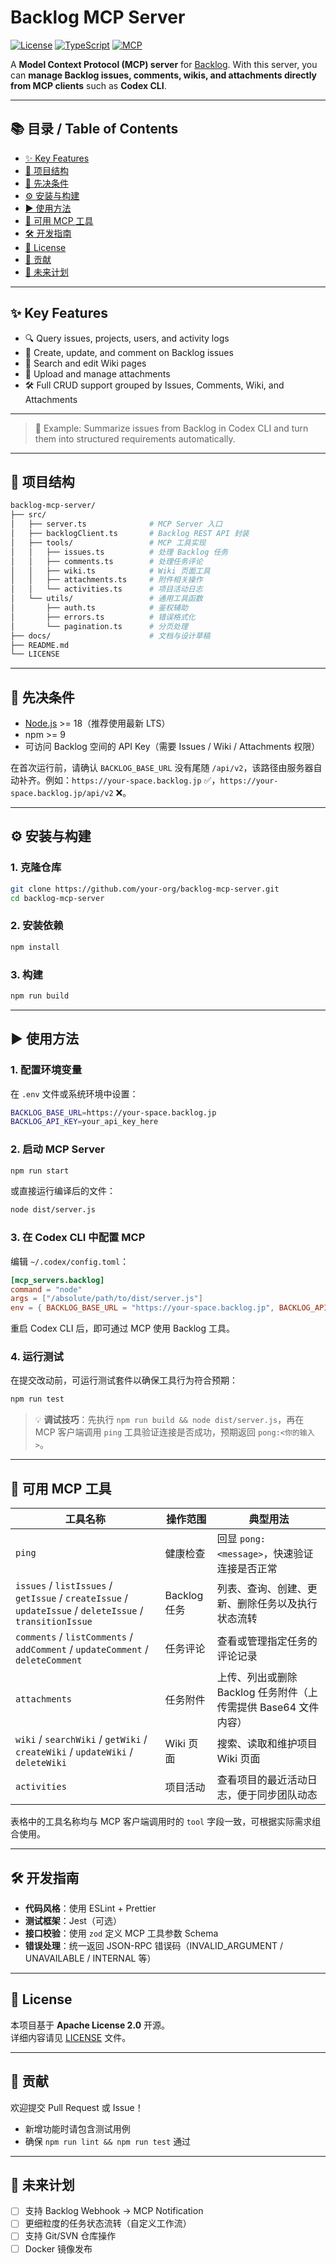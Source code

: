 # Backlog MCP Server

[![License](https://img.shields.io/badge/license-Apache%202.0-blue.svg)](./LICENSE)
[![TypeScript](https://img.shields.io/badge/language-TypeScript-blue)](https://www.typescriptlang.org/)
[![MCP](https://img.shields.io/badge/protocol-MCP-green)](https://github.com/modelcontextprotocol)

A **Model Context Protocol (MCP) server** for [Backlog](https://backlog.com).
With this server, you can **manage Backlog issues, comments, wikis, and attachments directly from MCP clients** such as **Codex CLI**.

---

## 📚 目录 / Table of Contents

- [✨ Key Features](#-key-features)
- [📂 项目结构](#-项目结构)
- [🔧 先决条件](#-先决条件)
- [⚙️ 安装与构建](#️-安装与构建)
- [▶️ 使用方法](#️-使用方法)
- [🧰 可用 MCP 工具](#-可用-mcp-工具)
- [🛠️ 开发指南](#️-开发指南)
- [📜 License](#-license)
- [🤝 贡献](#-贡献)
- [🔮 未来计划](#-未来计划)

---

## ✨ Key Features
- 🔍 Query issues, projects, users, and activity logs  
- 📝 Create, update, and comment on Backlog issues  
- 📖 Search and edit Wiki pages  
- 📎 Upload and manage attachments  
- 🛠️ Full CRUD support grouped by Issues, Comments, Wiki, and Attachments  

---

> 🚀 Example: Summarize issues from Backlog in Codex CLI and turn them into structured requirements automatically.

---

## 📂 项目结构
```bash
backlog-mcp-server/
├── src/
│   ├── server.ts              # MCP Server 入口
│   ├── backlogClient.ts       # Backlog REST API 封装
│   ├── tools/                 # MCP 工具实现
│   │   ├── issues.ts          # 处理 Backlog 任务
│   │   ├── comments.ts        # 处理任务评论
│   │   ├── wiki.ts            # Wiki 页面工具
│   │   ├── attachments.ts     # 附件相关操作
│   │   └── activities.ts      # 项目活动日志
│   └── utils/                 # 通用工具函数
│       ├── auth.ts            # 鉴权辅助
│       ├── errors.ts          # 错误格式化
│       └── pagination.ts      # 分页处理
├── docs/                      # 文档与设计草稿
├── README.md
└── LICENSE
```

---

## 🔧 先决条件

- [Node.js](https://nodejs.org/) >= 18（推荐使用最新 LTS）
- npm >= 9
- 可访问 Backlog 空间的 API Key（需要 Issues / Wiki / Attachments 权限）

在首次运行前，请确认 `BACKLOG_BASE_URL` 没有尾随 `/api/v2`，该路径由服务器自动补齐。例如：`https://your-space.backlog.jp` ✅，`https://your-space.backlog.jp/api/v2` ❌。

---

## ⚙️ 安装与构建

### 1. 克隆仓库
```bash
git clone https://github.com/your-org/backlog-mcp-server.git
cd backlog-mcp-server
```

### 2. 安装依赖
```bash
npm install
```

### 3. 构建
```bash
npm run build
```

---

## ▶️ 使用方法

### 1. 配置环境变量
在 `.env` 文件或系统环境中设置：

```bash
BACKLOG_BASE_URL=https://your-space.backlog.jp
BACKLOG_API_KEY=your_api_key_here
```

### 2. 启动 MCP Server
```bash
npm run start
```
或直接运行编译后的文件：
```bash
node dist/server.js
```

### 3. 在 Codex CLI 中配置 MCP
编辑 `~/.codex/config.toml`：

```toml
[mcp_servers.backlog]
command = "node"
args = ["/absolute/path/to/dist/server.js"]
env = { BACKLOG_BASE_URL = "https://your-space.backlog.jp", BACKLOG_API_KEY = "your_api_key_here" }
```

重启 Codex CLI 后，即可通过 MCP 使用 Backlog 工具。

### 4. 运行测试
在提交改动前，可运行测试套件以确保工具行为符合预期：

```bash
npm run test
```

> 💡 **调试技巧**：先执行 `npm run build && node dist/server.js`，再在 MCP 客户端调用 `ping` 工具验证连接是否成功，预期返回 `pong:<你的输入>`。

---

## 🧰 可用 MCP 工具

| 工具名称 | 操作范围 | 典型用法 |
| --- | --- | --- |
| `ping` | 健康检查 | 回显 `pong:<message>`，快速验证连接是否正常 |
| `issues` / `listIssues` / `getIssue` / `createIssue` / `updateIssue` / `deleteIssue` / `transitionIssue` | Backlog 任务 | 列表、查询、创建、更新、删除任务以及执行状态流转 |
| `comments` / `listComments` / `addComment` / `updateComment` / `deleteComment` | 任务评论 | 查看或管理指定任务的评论记录 |
| `attachments` | 任务附件 | 上传、列出或删除 Backlog 任务附件（上传需提供 Base64 文件内容） |
| `wiki` / `searchWiki` / `getWiki` / `createWiki` / `updateWiki` / `deleteWiki` | Wiki 页面 | 搜索、读取和维护项目 Wiki 页面 |
| `activities` | 项目活动 | 查看项目的最近活动日志，便于同步团队动态 |

表格中的工具名称均与 MCP 客户端调用时的 `tool` 字段一致，可根据实际需求组合使用。

---

## 🛠️ 开发指南

- **代码风格**：使用 ESLint + Prettier  
- **测试框架**：Jest（可选）  
- **接口校验**：使用 `zod` 定义 MCP 工具参数 Schema  
- **错误处理**：统一返回 JSON-RPC 错误码（INVALID_ARGUMENT / UNAVAILABLE / INTERNAL 等）  

---

## 📜 License
本项目基于 **Apache License 2.0** 开源。  
详细内容请见 [LICENSE](./LICENSE) 文件。  

---

## 🤝 贡献
欢迎提交 Pull Request 或 Issue！  
- 新增功能时请包含测试用例  
- 确保 `npm run lint && npm run test` 通过  

---

## 🔮 未来计划
- [ ] 支持 Backlog Webhook → MCP Notification  
- [ ] 更细粒度的任务状态流转（自定义工作流）  
- [ ] 支持 Git/SVN 仓库操作  
- [ ] Docker 镜像发布  

